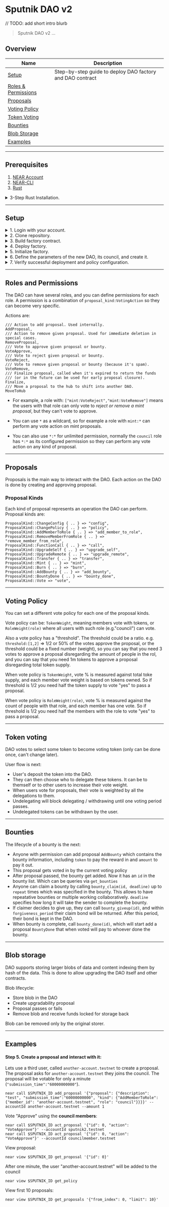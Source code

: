 # Sputnik DAO v2

// TODO: add short intro blurb

> Sputnik DAO v2 ...

## Overview

| Name                          | Description                                               |
| ----------------------------- | --------------------------------------------------------- |
| [Setup](#setup)               | Step-by-step guide to deploy DAO factory and DAO contract |
|[Roles & Permissions](#roles-and-permissions)||
| [Proposals](#proposals)       |                                                           |
|[Voting Policy](#voting-policy)||
| [Token Voting](#token-voting) |                                                           |
| [Bounties](#bounties)         |                                                           |
| [Blob Storage](#blob-storage) |                                                           |
| [Examples](#examples)                    |                                                           |

---

## Prerequisites

1. [NEAR Account](https://wallet.testnet.near.org)
2. [NEAR-CLI](https://docs.near.org/docs/tools/near-cli#setup)
3. [Rust](https://www.rust-lang.org)

<details>
<summary>3-Step Rust Installation.</summary>
<p>

1. Install Rustup:

```
curl --proto '=https' --tlsv1.2 -sSf https://sh.rustup.rs | sh
```

[_(Taken from official installation guide)_](https://www.rust-lang.org/tools/install)

2. Configure your current shell:

```
source $HOME/.cargo/env
```

3. Add Wasm target to your toolchain:

```
rustup target add wasm32-unknown-unknown
```

</p>
</details>

---

## Setup

<details>
<summary>1. Login with your account.</summary>
<p>

Using [`near-cli`](https://docs.near.org/docs/tools/near-cli#near-login), login to your account which will save your credentials locally:

```
near login
```

</p>
</details>

<details>
<summary>2. Clone repository.</summary>
<p>

```
git clone https://github.com/near-daos/sputnik-dao-contract
```

</p>
</details>

<details>
<summary>3. Build factory contract.</summary>
<p>

```
cd sputnik-dao-contract/sputnikdao-factory2 && ./build.sh
```

</p>
</details>

<details>
<summary>4. Deploy factory.</summary>
<p>

- Create an env variable replacing `YOUR_ACCOUNT.testnet` with the name of the account you logged in with earlier:

```
export CONTRACT_ID=YOUR_ACCOUNT.testnet
```

- Deploy factory contract by running the following command from your current directory _(`sputnik-dao-contract/sputnikdao-factory2`)_:

```
near deploy $CONTRACT_ID --wasmFile=res/sputnikdao_factory2.wasm --accountId $CONTRACT_ID
```

</p>
</details>

<details>
<summary>5. Initialize factory.</summary>
<p>

```
near call $CONTRACT_ID new --accountId $CONTRACT_ID
```

</p>
</details>

<details>
<summary>6. Define the parameters of the new DAO, its council, and create it.</summary>
<p>

- Define the council of your DAO:

```
export COUNCIL='["council-member.testnet", "YOUR_ACCOUNT.testnet"]'
```

- Configure the name, purpose, and initial council members of the DAO and convert the arguments in base64:

```
export ARGS=`echo '{"config": {"name": "genesis", "purpose": "Genesis DAO", "metadata":""}, "policy": '$COUNCIL'}' | base64`
```

- Create the new DAO!:

```
near call $CONTRACT_ID create "{\"name\": \"genesis\", \"args\": \"$ARGS\"}" --accountId $CONTRACT_ID --amount 5 --gas 150000000000000
```

**Example Response:**

```bash
Scheduling a call: sputnik-v2.testnet.create({"name": "genesis", "args": "eyJjb25maWciOiB7Im5hbWUiOiAiZ2VuZXNpcyIsICJwdXJwb3NlIjogIkdlbmVzaXMgREFPIiwgIm1ldGFkYXRhIjoiIn0sICJwb2xpY3kiOiBbImNvdW5jaWwtbWVtYmVyLnRlc3RuZXQiLCAiWU9VUl9BQ0NPVU5ULnRlc3RuZXQiXX0K"}) with attached 5 NEAR
Transaction Id 5beqy8ZMkzpzw7bTLPMv6qswukqqowfzYXZnMAitRVS7
To see the transaction in the transaction explorer, please open this url in your browser
https://explorer.testnet.near.org/transactions/5beqy8ZMkzpzw7bTLPMv6qswukqqowfzYXZnMAitRVS7
true
```

**Note:** If you see `false` at the bottom (after the transaction link) something went wrong. Check your arguments passed and target contracts and re-deploy.

</p>
</details>

<details>
<summary>7. Verify successful deployment and policy configuration.</summary>
<p>

The DAO deployment will create a new [sub-account](https://docs.near.org/docs/concepts/account#subaccounts) ( `genesis.YOUR_ACCOUNT.testnet` ) and deploy a Sputnik v2 DAO contract to it.

- Setup another env variable for your DAO contract:

```
export SPUTNIK_ID=genesis.$CONTRACT_ID
```

- Now call `get_policy` on this contract using [`near view`](https://docs.near.org/docs/tools/near-cli#near-view)

```
near view $SPUTNIK_ID get_policy
```

- Verify that the name, purpose, metadata, and council are all configured correctly. Also note the following default values:

```json
{
  "roles": [
    {
      "name": "all",
      "kind": "Everyone",
      "permissions": ["*:AddProposal"],
      "vote_policy": {}
    },
    {
      "name": "council",
      "kind": { "Group": ["council-member.testnet", "YOUR_ACCOUNT.testnet"] },
      "permissions": [
        "*:Finalize",
        "*:AddProposal",
        "*:VoteApprove",
        "*:VoteReject",
        "*:VoteRemove"
      ],
      "vote_policy": {}
    }
  ],
  "default_vote_policy": {
    "weight_kind": "RoleWeight",
    "quorum": "0",
    "threshold": [1, 2]
  },
  "proposal_bond": "1000000000000000000000000",
  "proposal_period": "604800000000000",
  "bounty_bond": "1000000000000000000000000",
  "bounty_forgiveness_period": "86400000000000"
}
```

</p>
</details>

---


## Roles and Permissions

The DAO can have several roles, and you can define permissions for each role. A permission is a combination of `proposal_kind:VotingAction` so they can become very specific.

Actions are:

```
/// Action to add proposal. Used internally.
AddProposal,
/// Action to remove given proposal. Used for immediate deletion in special cases.
RemoveProposal,
/// Vote to approve given proposal or bounty.
VoteApprove,
/// Vote to reject given proposal or bounty.
VoteReject,
/// Vote to remove given proposal or bounty (because it's spam).
VoteRemove,
/// Finalize proposal, called when it's expired to return the funds
/// (or in the future can be used for early proposal closure).
Finalize,
/// Move a proposal to the hub to shift into another DAO.
MoveToHub
```

- For example, a role with: `["mint:VoteReject","mint:VoteRemove"]` means the users with that role can only vote to _reject or remove a mint proposal_, but they can't vote to approve.

- You can use `*` as a wildcard, so for example a role with `mint:*` can perform any vote action on mint proposals.

- You can also use `*:*` for unlimited permission, normally the `council` role has `*:*` as its configured permission so they can perform any vote action on any kind of proposal.

---

## Proposals

Proposals is the main way to interact with the DAO.
Each action on the DAO is done by creating and approving proposal.


### Proposal Kinds

Each kind of proposal represents an operation the DAO can perform. Proposal kinds are:

```
ProposalKind::ChangeConfig { .. } => "config",
ProposalKind::ChangePolicy { .. } => "policy",
ProposalKind::AddMemberToRole { .. } => "add_member_to_role",
ProposalKind::RemoveMemberFromRole { .. } => "remove_member_from_role",
ProposalKind::FunctionCall { .. } => "call",
ProposalKind::UpgradeSelf { .. } => "upgrade_self",
ProposalKind::UpgradeRemote { .. } => "upgrade_remote",
ProposalKind::Transfer { .. } => "transfer",
ProposalKind::Mint { .. } => "mint",
ProposalKind::Burn { .. } => "burn",
ProposalKind::AddBounty { .. } => "add_bounty",
ProposalKind::BountyDone { .. } => "bounty_done",
ProposalKind::Vote => "vote",
```

---

## Voting Policy

You can set a different vote policy for each one of the proposal kinds.

Vote policy can be: `TokenWeight`, meaning members vote with tokens, or `RoleWeight(role)` where all users with such role (e.g."council") can vote.

Also a vote policy has a "threshold". The threshold could be a ratio. e.g. `threshold:[1,2]` => 1/2 or 50% of the votes approve the proposal, or the threshold could be a fixed number (weight), so you can say that you need 3 votes to approve a proposal disregarding the amount of people in the rol, and you can say that you need 1m tokens to approve a proposal disregarding total token supply.

When vote policy is `TokenWeight`, vote % is measured against total toke supply, and each member vote weight is based on tokens owned. So if threshold is 1/2 you need half the token supply to vote "yes" to pass a proposal.

When vote policy is `RoleWeight(role)`, vote % is measured against the count of people with that role, and each member has one vote. So if threshold is 1/2 you need half the members with the role to vote "yes" to pass a proposal.

---

## Token voting

DAO votes to select some token to become voting token (only can be done once, can't change later).

User flow is next:

- User's deposit the token into the DAO.
- They can then choose who to delegate these tokens. It can be to themself or to other users to increase their vote weight.
- When users vote for proposals, their vote is weighted by all the delegations to them.
- Undelegating will block delegating / withdrawing until one voting period passes.
- Undelegated tokens can be withdrawn by the user.

---

## Bounties

The lifecycle of a bounty is the next:

- Anyone with permission can add proposal `AddBounty` which contains the bounty information, including `token` to pay the reward in and `amount` to pay it out.
- This proposal gets voted in by the current voting policy
- After proposal passed, the bounty get added. Now it has an `id` in the bounty list. Which can be queries via `get_bounties`
- Anyone can claim a bounty by calling `bounty_claim(id, deadline)` up to `repeat` times which was specified in the bounty. This allows to have repeatative bounties or multiple working collaboratively. `deadline` specifies how long it will take the sender to complete the bounty.
- If claimer decides to give up, they can call `bounty_giveup(id)`, and within `forgiveness_period` their claim bond will be returned. After this period, their bond is kept in the DAO.
- When bounty is complete, call `bounty_done(id)`, which will start add a proposal `BountyDone` that when voted will pay to whoever done the bounty.

---

## Blob storage

DAO supports storing larger blobs of data and content indexing them by hash of the data.
This is done to allow upgrading the DAO itself and other contracts.

Blob lifecycle:

- Store blob in the DAO
- Create upgradability proposal
- Proposal passes or fails
- Remove blob and receive funds locked for storage back

Blob can be removed only by the original storer.

---

## Examples


#### Step 5. Create a proposal and interact with it:

Lets use a third user, called `another-account.testnet` to create a proposal. The proposal asks for `another-account.testnet` they joins the council. The proposal will be votable for only a minute (`"submission_time":"60000000000"`).

```
near call $SPUTNIK_ID add_proposal '{"proposal": {"description": "test", "submission_time":"60000000000", "kind": {"AddMemberToRole": {"member_id": "another-account.testnet", "role": "council"}}}}' --accountId another-account.testnet --amount 1
```

Vote "Approve" using the **council members**:

```
near call $SPUTNIK_ID act_proposal '{"id": 0, "action": "VoteApprove"}' --accountId sputnik2.testnet
near call $SPUTNIK_ID act_proposal '{"id": 0, "action": "VoteApprove"}' --accountId councilmember.testnet
```

View proposal:

```
near view $SPUTNIK_ID get_proposal '{"id": 0}'
```

After one minute, the user "another-account.testnet" will be added to the council

```
near view $SPUTNIK_ID get_policy
```

View first 10 proposals:

```
near view $SPUTNIK_ID get_proposals '{"from_index": 0, "limit": 10}'
```
